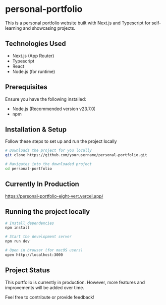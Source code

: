 # personal-portfolio
This is a personal portfolio website built with Next.js and Typescript for self-learning and showcasing projects.

## Technologies Used
- Next.js (App Router)
- Typescript
- React
- Node.js (for runtime)

## Prerequisites
Ensure you have the following installed:
- Node.js (Recommended version v23.7.0)
- npm

## Installation & Setup
Follow these steps to set up and run the project locally 
```sh
# Downloads the project for you locally
git clone https://github.com/yourusername/personal-portfolio.git

# Navigates into the downloaded project
cd personal-portfolio
```

## Currently In Production
https://personal-portfolio-eight-vert.vercel.app/

## Running the project locally
```sh
# Install dependencies
npm install

# Start the development server
npm run dev

# Open in browser (for macOS users)
open http://localhost:3000
```
## Project Status
This portfolio is currently in production. However, more features and improvements will be added over time.

Feel free to contribute or provide feedback!
